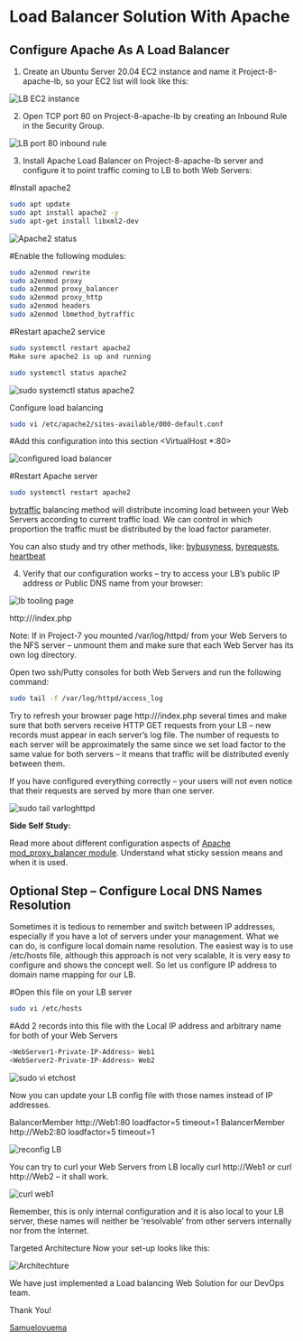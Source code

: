  # Load Balancer Solution With Apache

## Configure Apache As A Load Balancer

1. Create an Ubuntu Server 20.04 EC2 instance and name it Project-8-apache-lb, so your EC2 list will look like this:

![LB EC2 instance](https://github.com/SamuelOvuema/Dareyio-pbl/assets/132525203/2bceae4f-ea75-4d07-9ad2-1db22ab426b0)

2. Open TCP port 80 on Project-8-apache-lb by creating an Inbound Rule in the Security Group.

![LB port 80 inbound rule](https://github.com/SamuelOvuema/Dareyio-pbl/assets/132525203/fceb7c43-64b8-4d73-99e9-8a04ee023a4b)

3. Install Apache Load Balancer on Project-8-apache-lb server and configure it to point traffic coming to LB to both Web Servers:

#Install apache2
```bash
sudo apt update
sudo apt install apache2 -y
sudo apt-get install libxml2-dev
```
![Apache2 status](https://github.com/SamuelOvuema/Dareyio-pbl/assets/132525203/b30999c0-5e88-4196-92e4-53d07c395b39)


#Enable the following modules:

```bash
sudo a2enmod rewrite
sudo a2enmod proxy
sudo a2enmod proxy_balancer
sudo a2enmod proxy_http
sudo a2enmod headers
sudo a2enmod lbmethod_bytraffic
```

#Restart apache2 service

```bash
sudo systemctl restart apache2
Make sure apache2 is up and running
```
```bash
sudo systemctl status apache2
```

![sudo systemctl status apache2](https://github.com/SamuelOvuema/Dareyio-pbl/assets/132525203/b1a22e18-85b6-45cd-9743-c201c304c0f0)

Configure load balancing
```bash
sudo vi /etc/apache2/sites-available/000-default.conf
```
#Add this configuration into this section <VirtualHost *:80>  </VirtualHost>

![configured load balancer](https://github.com/SamuelOvuema/Dareyio-pbl/assets/132525203/b9baf8e3-c7e4-4d42-acc9-846c571c8b56)


#Restart Apache server

```bash
sudo systemctl restart apache2
```

[bytraffic](https://httpd.apache.org/docs/2.4/mod/mod_lbmethod_bytraffic.html) balancing method will distribute incoming load between your Web Servers according to current traffic load. We can control in which proportion the traffic must be distributed by the load factor parameter.

You can also study and try other methods, like: [bybusyness](https://httpd.apache.org/docs/2.4/mod/mod_lbmethod_bybusyness.html), [byrequests](https://httpd.apache.org/docs/2.4/mod/mod_lbmethod_byrequests.html), [heartbeat](https://httpd.apache.org/docs/2.4/mod/mod_lbmethod_heartbeat.html)

4. Verify that our configuration works – try to access your LB’s public IP address or Public DNS name from your browser:

![lb tooling page](https://github.com/SamuelOvuema/Dareyio-pbl/assets/132525203/2012fd60-d168-4ca0-8a7a-70c32761ad49)

http://<Load-Balancer-Public-IP-Address-or-Public-DNS-Name>/index.php



Note: If in Project-7 you mounted /var/log/httpd/ from your Web Servers to the NFS server – unmount them and make sure that each Web Server has its own log directory.

Open two ssh/Putty consoles for both Web Servers and run the following command:
```bash
sudo tail -f /var/log/httpd/access_log
```

Try to refresh your browser page http://<Load-Balancer-Public-IP-Address-or-Public-DNS-Name>/index.php several times and make sure that both servers receive HTTP GET requests from your LB – new records must appear in each server’s log file. The number of requests to each server will be approximately the same since we set load factor to the same value for both servers – it means that traffic will be distributed evenly between them.

If you have configured everything correctly – your users will not even notice that their requests are served by more than one server.

![sudo tail varloghttpd](https://github.com/SamuelOvuema/Dareyio-pbl/assets/132525203/fa62822f-3576-4f28-9010-77b7de777741)

**Side Self Study:**

Read more about different configuration aspects of [Apache mod_proxy_balancer module](https://httpd.apache.org/docs/2.4/mod/mod_proxy_balancer.html). Understand what sticky session means and when it is used.

## Optional Step – Configure Local DNS Names Resolution

Sometimes it is tedious to remember and switch between IP addresses, especially if you have a lot of servers under your management.
What we can do, is configure local domain name resolution. The easiest way is to use /etc/hosts file, although this approach is not very scalable, it is very easy to configure and shows the concept well. So let us configure IP address to domain name mapping for our LB.

#Open this file on your LB server
```bash
sudo vi /etc/hosts
```
#Add 2 records into this file with the Local IP address and arbitrary name for both of your Web Servers

```bash
<WebServer1-Private-IP-Address> Web1
<WebServer2-Private-IP-Address> Web2
```

![sudo vi etchost](https://github.com/SamuelOvuema/Dareyio-pbl/assets/132525203/6adb8666-8b9b-4c15-8280-289d44ed5a66)

Now you can update your LB config file with those names instead of IP addresses.

BalancerMember http://Web1:80 loadfactor=5 timeout=1
BalancerMember http://Web2:80 loadfactor=5 timeout=1

![reconfig LB](https://github.com/SamuelOvuema/Dareyio-pbl/assets/132525203/4ec032d7-f621-4eac-be6a-7ee5b338f3c2)

You can try to curl your Web Servers from LB locally curl http://Web1 or curl http://Web2 – it shall work.

![curl web1](https://github.com/SamuelOvuema/Dareyio-pbl/assets/132525203/22a939f3-fc48-4a7a-aef4-77a4db32635f)

Remember, this is only internal configuration and it is also local to your LB server, these names will neither be ‘resolvable’ from other servers internally nor from the Internet.

Targeted Architecture
Now your set-up looks like this:

![Architechture](https://github.com/SamuelOvuema/Dareyio-pbl/assets/132525203/40752085-9f0a-488d-9903-9d0a16a692cd)

We have just implemented a Load balancing Web Solution for our DevOps team.

Thank You!


[Samuelovuema](https://youtu.be/R-qcpehB5HY)













